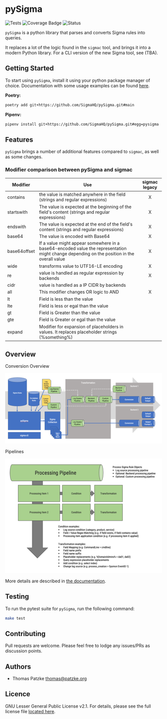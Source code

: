 # pySigma

![Tests](https://github.com/SigmaHQ/pySigma/actions/workflows/test.yml/badge.svg)
![Coverage Badge](https://img.shields.io/endpoint?url=https://gist.githubusercontent.com/thomaspatzke/11b31b4f709b6dc54a30d5203e8fe0ee/raw/SigmaHQ-pySigma-coverage.json)
![Status](https://img.shields.io/badge/Status-pre--release-orange)

`pySigma` is a python library that parses and converts Sigma rules into queries.

It replaces a lot of the logic found in the `sigmac` tool, and brings it into a modern Python library. For a CLI version of the new Sigma tool, see (TBA).

## Getting Started

To start using `pySigma`, install it using your python package manager of choice. Documentation with
some usage examples can be found [here](https://sigmahq-pysigma.readthedocs.io/).

**Poetry:**

```bash
poetry add git+https://github.com/SigmaHQ/pySigma.git#main
```

**Pipenv:**

```bash
pipenv install git+https://github.com/SigmaHQ/pySigma.git#egg=pysigma
```

## Features

`pySigma` brings a number of additional features compared to `sigmac`, as well as some changes.

### Modifier comparison between pySigma and sigmac

|Modifier|Use|sigmac legacy|
|--------|---|:-------------:|
|contains|the value is matched anywhere in the field (strings and regular expressions)|X|
|startswith|The value is expected at the beginning of the field's content (strings and regular expressions)|X|
|endswith|The value is expected at the end of the field's content (strings and regular expressions)|X|
|base64|The value is encoded with Base64|X|
|base64offset|If a value might appear somewhere in a base64-encoded value the representation might change depending on the position in the overall value|X|
|wide|transforms value to UTF16-LE encoding|X|
|re|value is handled as regular expression by backends|X|
|cidr|value is handled as a IP CIDR by backends||
|all|This modifier changes OR logic to AND|X|
|lt|Field is less than the value||
|lte|Field is less or egal than the value||
|gt|Field is Greater than the value||
|gte|Field is Greater or egal than the value||
|expand|Modifier for expansion of placeholders in values. It replaces placeholder strings (%something%)||

## Overview

Conversion Overview

![Conversion Graph](/docs/images/conversion.png)

Pipelines

![Conversion Graph](/docs/images/pipelines.png)

More details are described in [the documentation](https://sigmahq-pysigma.readthedocs.io/).

## Testing

To run the pytest suite for `pySigma`, run the following command:

```bash
make test
```

## Contributing

Pull requests are welcome. Please feel free to lodge any issues/PRs as discussion points.

## Authors

- Thomas Patzke <thomas@patzke.org>

## Licence

GNU Lesser General Public License v2.1. For details, please see the full license file [located here](https://github.com/SigmaHQ/pySigma/blob/main/LICENSE).
